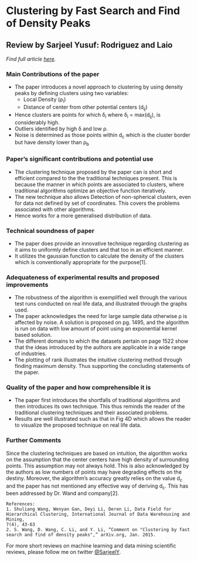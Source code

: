 # Clustering by Fast Search and Find of Density Peaks

## Review by Sarjeel Yusuf: Rodriguez and Laio

_Find full article [here](http://science.sciencemag.org/content/344/6191/1492)._

### Main Contributions of the paper

- The paper introduces a novel approach to clustering by using density peaks by defining clusters using two variables:
  - Local Density (ρ<sub>i</sub>)
  - Distance of center from other potential centers (d<sub>ij</sub>)
- Hence clusters are points for which δ<sub>i</sub> where δ<sub>i</sub> = max(d<sub>ij</sub>), is considerably high.
- Outliers identified by high δ and low ρ.
- Noise is determined as those points within d<sub>c</sub> which is the cluster border but have density lower than ρ<sub>b</sub>

### Paper’s significant contributions and potential use

- The clustering technique proposed by the paper can is short and efficient compared to the the traditional techniques present. This is because the manner in which points are associated to clusters, where traditional algorithms optimize an objective function iteratively.
- The new technique also allows Detection of non-spherical clusters, even for data not defined by set of coordinates. This covers the problems associated with other algorithms.
- Hence works for a more generalised distribution of data.

### Technical soundness of paper

- The paper does provide an innovative technique regarding clustering as it aims to uniformly define clusters and that too in an efficient manner.
- It utilizes the gaussian function to calculate the density of the clusters which is conventionally appropriate for the purpose[1].

### Adequateness of experimental results and proposed improvements

- The robustness of the algorithm is exemplified well through the various test runs conducted on real life data, and illustrated through the graphs used.
- The paper acknowledges the need for large sample data otherwise ρ is affected by noise. A solution is proposed on pg. 1495, and the algorithm is run on data with low amount of point using an exponential kernel based solution.
- The different domains to which the datasets pertain on page 1522 show that the ideas introduced by the authors are applicable in a wide range of industries.
- The plotting of rank illustrates the intuitive clustering method through finding maximum density. Thus supporting the concluding statements of the paper.

### Quality of the paper and how comprehensible it is

- The paper first introduces the shortfalls of traditional algorithms and then introduces its own technique. This thus reminds the reader of the traditional clustering techniques and their associated problems.
- Results are well illustrated such as that in Fig 4D which allows the reader to visualize the proposed technique on real life data.

### Further Comments

Since the clustering techniques are based on intuition, the algorithm works on the assumption that the center centers have high density of surrounding points. This assumption may not always hold. This is also acknowledged by the authors as low numbers of points may have degrading effects on the destiny. Moreover, the algorithm’s accuracy greatly relies on the value d<sub>c</sub> and the paper has not mentioned any effective way of deriving d<sub>c</sub>. This has been addressed by Dr. Wand and company[2].

```
References:
1. Shuliang Wang, Wenyan Gan, Deyi Li, Deren Li, Data Field for Hierarchical Clustering, International Journal of Data Warehousing and Mining,
7(4), 43-63
2. S. Wang, D. Wang, C. Li, and Y. Li, “Comment on "Clustering by fast search and find of density peaks",” arXiv.org, Jan. 2015.
```

For more short reviews on machine learning and data mining scientific reviews, please follow me on twitter [@SarjeelY](https://twitter.com/SarjeelY).
